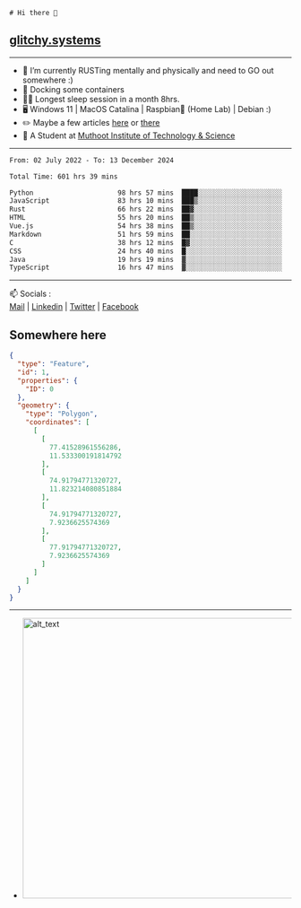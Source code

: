 ```
# Hi there 👋
```
## [glitchy.systems](https://glitchy.systems)
---

- 🌱 I’m currently RUSTing mentally and physically and need to GO out somewhere :)
- 🐋 Docking some containers
- 😶‍🌫️ Longest sleep session in a month 8hrs.
- 🖥️ Windows 11 | MacOS Catalina | Raspbian🥧 (Home Lab) | Debian :)
- ✏️ Maybe a few articles [here](https://medium.com/@advaithnarayanan8) or [there](https://medium.com/@advaithnarayanan8)
- 📑 A Student at [Muthoot Institute of Technology & Science](https://mgmits.ac.in/)



---

<!--START_SECTION:waka-->

```txt
From: 02 July 2022 - To: 13 December 2024

Total Time: 601 hrs 39 mins

Python                     98 hrs 57 mins  ████░░░░░░░░░░░░░░░░░░░░░   16.45 %
JavaScript                 83 hrs 10 mins  ███▒░░░░░░░░░░░░░░░░░░░░░   13.82 %
Rust                       66 hrs 22 mins  ██▓░░░░░░░░░░░░░░░░░░░░░░   11.03 %
HTML                       55 hrs 20 mins  ██▒░░░░░░░░░░░░░░░░░░░░░░   09.20 %
Vue.js                     54 hrs 38 mins  ██▒░░░░░░░░░░░░░░░░░░░░░░   09.08 %
Markdown                   51 hrs 59 mins  ██░░░░░░░░░░░░░░░░░░░░░░░   08.64 %
C                          38 hrs 12 mins  █▓░░░░░░░░░░░░░░░░░░░░░░░   06.35 %
CSS                        24 hrs 40 mins  █░░░░░░░░░░░░░░░░░░░░░░░░   04.10 %
Java                       19 hrs 19 mins  ▓░░░░░░░░░░░░░░░░░░░░░░░░   03.21 %
TypeScript                 16 hrs 47 mins  ▓░░░░░░░░░░░░░░░░░░░░░░░░   02.79 %
```

<!--END_SECTION:waka-->

---

📫 Socials :<br>
[Mail](mailto:advaith@glitchy.systems) | [Linkedin](https://www.linkedin.com/in/advaith-narayanan-a72152214/) | [Twitter](https://twitter.com/advaithnarayan) | [Facebook](https://screenmessage.com/qinq)

## Somewhere here

```geojson
{
  "type": "Feature",
  "id": 1,
  "properties": {
    "ID": 0
  },
  "geometry": {
    "type": "Polygon",
    "coordinates": [
      [
        [
          77.41528961556286,
          11.533300191814792
        ],
        [
          74.91794771320727,
          11.823214080851884
        ],
        [
          74.91794771320727,
          7.9236625574369
        ],
        [
          77.91794771320727,
          7.9236625574369
        ]
      ]
    ]
  }
}
```


--- 
- [<img alt="alt_text" width="500px" src="https://valid.x86.fr/cache/banner/xv24bv-6.png" />](https://valid.x86.fr/xv24bv)


